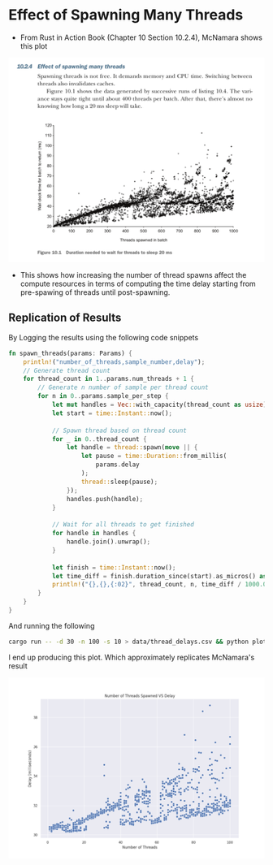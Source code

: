 # Effect of Spawning Many Threads
- From Rust in Action Book (Chapter 10 Section 10.2.4), McNamara shows this plot

![image](data/mcnamara.png)
- This shows how increasing the number of thread spawns affect the compute resources in terms of computing the time delay starting from pre-spawing of threads until post-spawning.

## Replication of Results

By Logging the results using the following code snippets

```rust
fn spawn_threads(params: Params) {
    println!("number_of_threads,sample_number,delay");
    // Generate thread count
    for thread_count in 1..params.num_threads + 1 {
        // Generate n number of sample per thread count
        for n in 0..params.sample_per_step {
            let mut handles = Vec::with_capacity(thread_count as usize);
            let start = time::Instant::now();

            // Spawn thread based on thread count
            for _ in 0..thread_count {
                let handle = thread::spawn(move || {
                    let pause = time::Duration::from_millis(
                        params.delay
                    );
                    thread::sleep(pause);
                });
                handles.push(handle);
            }

            // Wait for all threads to get finished
            for handle in handles {
                handle.join().unwrap();
            }

            let finish = time::Instant::now();
            let time_diff = finish.duration_since(start).as_micros() as f64;
            println!("{},{},{:02}", thread_count, n, time_diff / 1000.0);
        }
    }
}
```

And running the following 

```bash 
cargo run -- -d 30 -n 100 -s 10 > data/thread_delays.csv && python plot.py data/thread_delays.csv data/thread_image.png
```

I end up producing this plot. Which approximately replicates McNamara's result

![image](data/thread_image.png)